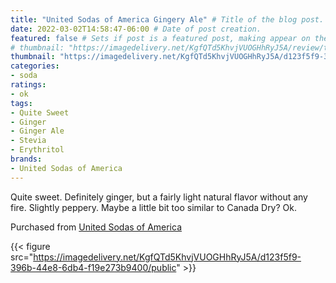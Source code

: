 ```yaml
---
title: "United Sodas of America Gingery Ale" # Title of the blog post.
date: 2022-03-02T14:58:47-06:00 # Date of post creation.
featured: false # Sets if post is a featured post, making appear on the home page side bar.
# thumbnail: "https://imagedelivery.net/KgfQTd5KhvjVUOGHhRyJ5A/review/thumbs/usoa-gingery-ale.jpg" # Sets thumbnail image appearing inside card on homepage.
thumbnail: "https://imagedelivery.net/KgfQTd5KhvjVUOGHhRyJ5A/d123f5f9-396b-44e8-6db4-f19e273b9400/thumb"
categories:
- soda
ratings:
- ok
tags:
- Quite Sweet
- Ginger
- Ginger Ale
- Stevia
- Erythritol
brands:
- United Sodas of America
---
```


Quite sweet. Definitely ginger, but a fairly light natural flavor without any fire. Slightly peppery. Maybe a little bit too similar to Canada Dry? Ok.

Purchased from [United Sodas of America](https://unitedsodas.com)

{{< figure src="https://imagedelivery.net/KgfQTd5KhvjVUOGHhRyJ5A/d123f5f9-396b-44e8-6db4-f19e273b9400/public" >}}
